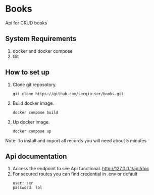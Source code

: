 # Books
Api for CRUD books


## System Requirements ##
1. docker and docker compose
2. Git

## How to set up ##
1. Clone git reposotory.
   ```
   git clone https://github.com/sergio-ser/books.git
   ```
2. Build docker image.
    ```
    docker compose build
    ```
3. Up docker image.
    ```
    docker compose up
    ```
Note: To install and import all records you will need about 5 minutes

## Api documentation ##
1. Access the endpoint to see Api functional.
 http://127.0.0.1/api/doc
2. For secured routes you can find credential in .env or default
   ```
   user: ser
   password: lol
   ```
